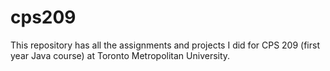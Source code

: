 # cps209
This repository has all the assignments and projects I did for CPS 209 (first year Java course) at Toronto Metropolitan University.
